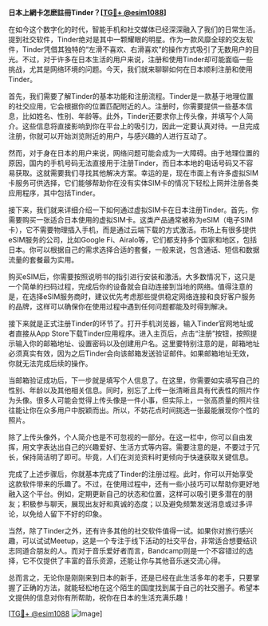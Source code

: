 **日本上網卡怎麽註冊Tinder？[[TG💪+ @esim1088](https://t.me/s/esim1088)]**

在如今这个数字化的时代，智能手机和社交媒体已经深深融入了我们的日常生活。提到社交软件，Tinder绝对是其中一颗耀眼的明星。作为一款风靡全球的交友软件，Tinder凭借其独特的“左滑不喜欢、右滑喜欢”的操作方式吸引了无数用户的目光。不过，对于许多在日本生活的用户来说，注册和使用Tinder却可能面临一些挑战，尤其是网络环境的问题。今天，我们就来聊聊如何在日本顺利注册和使用Tinder。

首先，我们需要了解Tinder的基本功能和注册流程。Tinder是一款基于地理位置的社交应用，它会根据你的位置匹配附近的人。注册时，你需要提供一些基本信息，比如姓名、性别、年龄等。此外，Tinder还要求你上传头像，并填写个人简介。这些信息将直接影响到你在平台上的吸引力，因此一定要认真对待。一旦完成注册，你就可以开始浏览附近的用户，与感兴趣的人进行互动了。

然而，对于身在日本的用户来说，网络问题可能会成为一大障碍。由于地理位置的原因，国内的手机号码无法直接用于注册Tinder，而日本本地的电话号码又不容易获取。这就需要我们寻找其他解决方案。幸运的是，现在市面上有许多虚拟SIM卡服务可供选择，它们能够帮助你在没有实体SIM卡的情况下轻松上网并注册各类应用程序，其中包括Tinder。

接下来，我们就来详细介绍一下如何通过虚拟SIM卡在日本注册Tinder。首先，你需要购买一张适合日本使用的虚拟SIM卡。这类产品通常被称为eSIM（电子SIM卡），它不需要物理插入手机，而是通过云端下载的方式激活。市场上有很多提供eSIM服务的公司，比如Google Fi、Airalo等，它们都支持多个国家和地区，包括日本。你可以根据自己的需求选择合适的套餐，一般来说，包含通话、短信和数据流量的套餐最为实用。

购买eSIM后，你需要按照说明书的指引进行安装和激活。大多数情况下，这只是一个简单的扫码过程，完成后你的设备就会自动连接到当地的网络。值得注意的是，在选择eSIM服务商时，建议优先考虑那些提供稳定网络连接和良好客户服务的品牌，这样可以确保你在使用过程中遇到任何问题都能及时得到解决。

接下来就是正式注册Tinder的环节了。打开手机浏览器，输入Tinder官网地址或者直接从App Store下载Tinder应用程序。进入主页后，点击“注册”按钮，按照提示输入你的邮箱地址、设置密码以及创建用户名。这里要特别注意的是，邮箱地址必须真实有效，因为之后Tinder会向该邮箱发送验证邮件。如果邮箱地址无效，你就无法完成后续的操作。

当邮箱验证成功后，下一步就是填写个人信息了。在这里，你需要如实填写自己的性别、年龄以及其他相关信息。同时，别忘了上传一张清晰且具有代表性的照片作为头像。很多人可能会觉得上传头像是一件小事，但实际上，一张高质量的照片往往能让你在众多用户中脱颖而出。所以，不妨花点时间挑选一张最能展现你个性的照片。

除了上传头像外，个人简介也是不可忽视的一部分。在这一栏中，你可以自由发挥，用文字表达出自己的兴趣爱好、生活方式等内容。需要注意的是，不要过于冗长，保持简洁明了即可。毕竟，人们在浏览资料时更倾向于快速获取关键信息。

完成了上述步骤后，你就基本完成了Tinder的注册过程。此时，你可以开始享受这款软件带来的乐趣了。不过，在使用过程中，还有一些小技巧可以帮助你更好地融入这个平台。例如，定期更新自己的状态和位置，这样可以吸引更多潜在的朋友；积极参与聊天，展现出友好和真诚的态度；以及避免频繁发送消息或过多评论，以免给人留下不好的印象。

当然，除了Tinder之外，还有许多其他的社交软件值得一试。如果你对旅行感兴趣，可以试试Meetup，这是一个专注于线下活动的社交平台，非常适合想要结识志同道合朋友的人。而对于音乐爱好者而言，Bandcamp则是一个不容错过的选择，它不仅提供了丰富的音乐资源，还能让你与其他音乐迷交流心得。

总而言之，无论你是刚刚来到日本的新手，还是已经在此生活多年的老手，只要掌握了正确的方法，就能轻松地在这个陌生的国度找到属于自己的社交圈子。希望本文提供的信息对你有所帮助，祝你在日本的生活充满乐趣！

[[TG💪+ @esim1088](https://t.me/s/esim1088) ![Image](https://i.postimg.cc/4NQfJmqS/Snipaste-2025-05-13-00-14-12.png)]